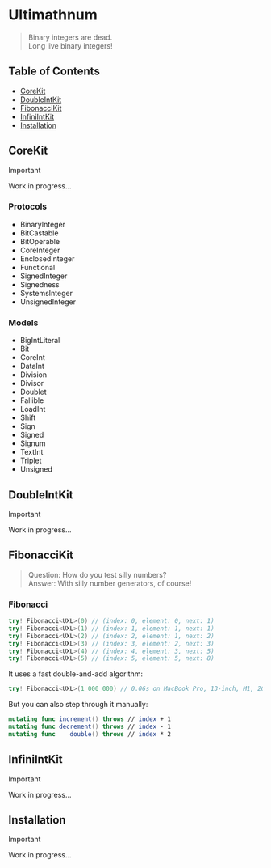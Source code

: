 # Ultimathnum

> Binary integers are dead.\
> Long live binary integers!

## Table of Contents

* [CoreKit](#corekit)
* [DoubleIntKit](#doubleintkit)
* [FibonacciKit](#fibonaccikit)
* [InfiniIntKit](#infiniintkit)
* [Installation](#installation)

<a name="corekit"/>

## CoreKit

> [!IMPORTANT]
> Work in progress...

### Protocols

- BinaryInteger
- BitCastable
- BitOperable
- CoreInteger
- EnclosedInteger
- Functional
- SignedInteger
- Signedness
- SystemsInteger
- UnsignedInteger

### Models

- BigIntLiteral
- Bit
- CoreInt
- DataInt
- Division
- Divisor
- Doublet
- Fallible
- LoadInt
- Shift
- Sign
- Signed
- Signum
- TextInt
- Triplet
- Unsigned

<a name="doubleintkit"/>

## DoubleIntKit

> [!IMPORTANT]
> Work in progress...

<a name="fibonaccikit"/>

## FibonacciKit

> Question: How do you test silly numbers?\
> Answer: With silly number generators, of course!

### Fibonacci

```swift
try! Fibonacci<UXL>(0) // (index: 0, element: 0, next: 1)
try! Fibonacci<UXL>(1) // (index: 1, element: 1, next: 1)
try! Fibonacci<UXL>(2) // (index: 2, element: 1, next: 2)
try! Fibonacci<UXL>(3) // (index: 3, element: 2, next: 3)
try! Fibonacci<UXL>(4) // (index: 4, element: 3, next: 5)
try! Fibonacci<UXL>(5) // (index: 5, element: 5, next: 8)
```

It uses a fast double-and-add algorithm:

```swift
try! Fibonacci<UXL>(1_000_000) // 0.06s on MacBook Pro, 13-inch, M1, 2020
```

But you can also step through it manually:

```swift
mutating func increment() throws // index + 1
mutating func decrement() throws // index - 1
mutating func    double() throws // index * 2
```

<a name="infiniintkit"/>

## InfiniIntKit

> [!IMPORTANT]
> Work in progress...

<a name="installation"/>

## Installation

> [!IMPORTANT]
> Work in progress...
